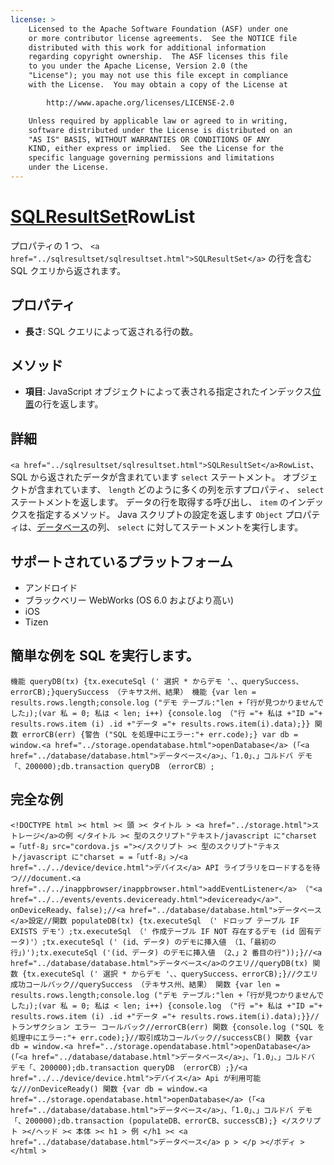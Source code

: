 ```yaml
---
license: >
    Licensed to the Apache Software Foundation (ASF) under one
    or more contributor license agreements.  See the NOTICE file
    distributed with this work for additional information
    regarding copyright ownership.  The ASF licenses this file
    to you under the Apache License, Version 2.0 (the
    "License"); you may not use this file except in compliance
    with the License.  You may obtain a copy of the License at

        http://www.apache.org/licenses/LICENSE-2.0

    Unless required by applicable law or agreed to in writing,
    software distributed under the License is distributed on an
    "AS IS" BASIS, WITHOUT WARRANTIES OR CONDITIONS OF ANY
    KIND, either express or implied.  See the License for the
    specific language governing permissions and limitations
    under the License.
---
```


# <a href="../sqlresultset/sqlresultset.html">SQLResultSet</a>RowList

プロパティの 1 つ、 `<a href="../sqlresultset/sqlresultset.html">SQLResultSet</a>` の行を含む SQL クエリから返されます。

## プロパティ

*   **長さ**: SQL クエリによって返される行の数。

## メソッド

*   **項目**: JavaScript オブジェクトによって表される指定されたインデックス<a href="../../geolocation/Position/position.html">位置</a>の行を返します。

## 詳細

`<a href="../sqlresultset/sqlresultset.html">SQLResultSet</a>RowList`、SQL から返されたデータが含まれています `select` ステートメント。 オブジェクトが含まれています、 `length` どのように多くの列を示すプロパティ、 `select` ステートメントを返します。 データの行を取得する呼び出し、 `item` のインデックスを指定するメソッド。 Java スクリプトの設定を返します `Object` プロパティは、<a href="../database/database.html">データベース</a>の列、 `select` に対してステートメントを実行します。

## サポートされているプラットフォーム

*   アンドロイド
*   ブラックベリー WebWorks (OS 6.0 およびより高い)
*   iOS
*   Tizen

## 簡単な例を SQL を実行します。

    機能 queryDB(tx) {tx.executeSql (' 選択 * からデモ '、、querySuccess、errorCB);}querySuccess （テキサス州、結果） 機能 {var len = results.rows.length;console.log ("デモ テーブル:"len +「行が見つかりませんでした」);(var 私 = 0; 私は < len; i++) {console.log （"行 ="+ 私は +"ID ="+ results.rows.item (i) .id +"データ ="+ results.rows.item(i).data);}} 関数 errorCB(err) {警告 ("SQL を処理中にエラー:"+ err.code);} var db = window.<a href="../storage.opendatabase.html">openDatabase</a> (「<a href="../database/database.html">データベース</a>」、「1.0」、」コルドバ デモ「、200000);db.transaction queryDB （errorCB）;
    

## 完全な例

    <!DOCTYPE html >< html >< 頭 >< タイトル > <a href="../storage.html">ストレージ</a>の例 </タイトル >< 型のスクリプト"テキスト/javascript に"charset =「utf-8」src="cordova.js ="></スクリプト >< 型のスクリプト"テキスト/javascript に"charset = =「utf-8」>/<a href="../../device/device.html">デバイス</a> API ライブラリをロードするを待つ///document.<a href="../../inappbrowser/inappbrowser.html">addEventListener</a> （"<a href="../../events/events.deviceready.html">deviceready</a>"、onDeviceReady、false);//<a href="../database/database.html">データベース</a>設定//関数 populateDB(tx) {tx.executeSql （' ドロップ テーブル IF EXISTS デモ'）;tx.executeSql （' 作成テーブル IF NOT 存在するデモ (id 固有データ)'）;tx.executeSql (' (id、データ) のデモに挿入値 （1、「最初の行」)');tx.executeSql ('(id、データ) のデモに挿入値 （2、」2 番目の行"));}//<a href="../database/database.html">データベース</a>のクエリ//queryDB(tx) 関数 {tx.executeSql (' 選択 * からデモ '、、querySuccess、errorCB);}//クエリ成功コールバック//querySuccess （テキサス州、結果） 関数 {var len = results.rows.length;console.log ("デモ テーブル:"len +「行が見つかりませんでした」);(var 私 = 0; 私は < len; i++) {console.log （"行 ="+ 私は +"ID ="+ results.rows.item (i) .id +"データ ="+ results.rows.item(i).data);}}//トランザクション エラー コールバック//errorCB(err) 関数 {console.log ("SQL を処理中にエラー:"+ err.code);}//取引成功コールバック//successCB() 関数 {var db = window.<a href="../storage.opendatabase.html">openDatabase</a> (「<a href="../database/database.html">データベース</a>」、「1.0」、」コルドバ デモ「、200000);db.transaction queryDB （errorCB）;}/<a href="../../device/device.html">デバイス</a> Api が利用可能な///onDeviceReady() 関数 {var db = window.<a href="../storage.opendatabase.html">openDatabase</a> (「<a href="../database/database.html">データベース</a>」、「1.0」、」コルドバ デモ「、200000);db.transaction (populateDB、errorCB、successCB);} </スクリプト ></ヘッド >< 本体 >< h1 > 例 </h1 >< <a href="../database/database.html">データベース</a> p > </p ></ボディ ></html >